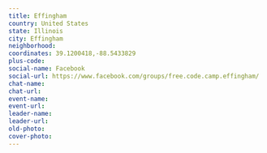 ```yaml
---
title: Effingham
country: United States
state: Illinois
city: Effingham
neighborhood: 
coordinates: 39.1200418,-88.5433829
plus-code:
social-name: Facebook
social-url: https://www.facebook.com/groups/free.code.camp.effingham/
chat-name:
chat-url:
event-name:
event-url:
leader-name:
leader-url:
old-photo: 
cover-photo:
---
```


